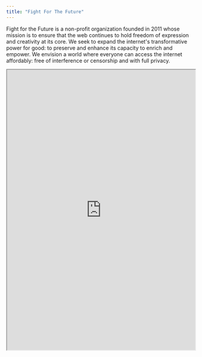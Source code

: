 ```yaml
---
title: "Fight For The Future"
---
```


Fight for the Future is a non-profit organization founded in 2011 whose mission is to ensure that the web continues to hold freedom of expression and creativity at its core. We seek to expand the internet's transformative power for good: to preserve and enhance its capacity to enrich and empower. We envision a world where everyone can access the internet affordably: free of interference or censorship and with full privacy.

<iframe height="750" width="100%" src="https://ewelton.github.io/ktest/wiki.html#Fight%20For%20The%20Future"></iframe>
